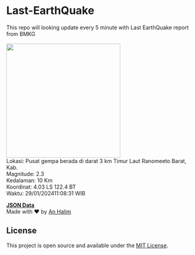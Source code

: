 # Last-EarthQuake
This repo will looking update every 5 minute with Last EarthQuake report from BMKG
<br>
<br>
<img src="https://static.bmkg.go.id/20240129110831.mmi.jpg" width="300"/>
<br>
Lokasi: Pusat gempa berada di darat 3 km Timur Laut Ranomeeto Barat, Kab. <br>
Magnitude: 2.3 <br>
Kedalaman: 10 Km <br>
Koordinat: 4.03 LS 122.4 BT <br>
Waktu: 29/01/202411:08:31 WIB <br>

<a href="./data/data.json">**JSON Data**</a>
<br>
Made with ❤️ by <a href="https://github.com/an-halim">An Halim</a>
## License

This project is open source and available under the [MIT License](LICENSE).
